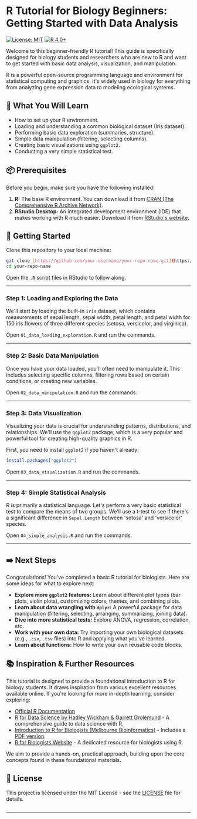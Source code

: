 # R Tutorial for Biology Beginners: Getting Started with Data Analysis

[![License: MIT](https://img.shields.io/badge/License-MIT-yellow.svg)](https://opensource.org/licenses/MIT)
[![R 4.0+](https://img.shields.io/badge/R-4.0%2B-blue.svg)](https://cran.r-project.org/)

Welcome to this beginner-friendly R tutorial! This guide is specifically designed for biology students and researchers who are new to R and want to get started with basic data analysis, visualization, and manipulation.

R is a powerful open-source programming language and environment for statistical computing and graphics. It's widely used in biology for everything from analyzing gene expression data to modeling ecological systems.

## 🎯 What You Will Learn

* How to set up your R environment.
* Loading and understanding a common biological dataset (Iris dataset).
* Performing basic data exploration (summaries, structure).
* Simple data manipulation (filtering, selecting columns).
* Creating basic visualizations using `ggplot2`.
* Conducting a very simple statistical test.

## 📦 Prerequisites

Before you begin, make sure you have the following installed:

1.  **R:** The base R environment. You can download it from [CRAN (The Comprehensive R Archive Network)](https://cran.r-project.org/).
2.  **RStudio Desktop:** An integrated development environment (IDE) that makes working with R much easier. Download it from [RStudio's website](https://posit.co/download/rstudio-desktop/).

## 🚀 Getting Started

Clone this repository to your local machine:

```bash
git clone [https://github.com/your-username/your-repo-name.git](https://github.com/your-username/your-repo-name.git)
cd your-repo-name
````

Open the `.R` script files in RStudio to follow along.

-----

### Step 1: Loading and Exploring the Data

We'll start by loading the built-in `iris` dataset, which contains measurements of sepal length, sepal width, petal length, and petal width for 150 iris flowers of three different species (setosa, versicolor, and virginica).

Open `01_data_loading_exploration.R` and run the commands.

-----

### Step 2: Basic Data Manipulation

Once you have your data loaded, you'll often need to manipulate it. This includes selecting specific columns, filtering rows based on certain conditions, or creating new variables.

Open `02_data_manipulation.R` and run the commands.

-----

### Step 3: Data Visualization

Visualizing your data is crucial for understanding patterns, distributions, and relationships. We'll use the `ggplot2` package, which is a very popular and powerful tool for creating high-quality graphics in R.

First, you need to install `ggplot2` if you haven't already:

```r
install.packages("ggplot2")
```

Open `03_data_visualization.R` and run the commands.

-----

### Step 4: Simple Statistical Analysis

R is primarily a statistical language. Let's perform a very basic statistical test to compare the means of two groups. We'll use a t-test to see if there's a significant difference in `Sepal.Length` between 'setosa' and 'versicolor' species.

Open `04_simple_analysis.R` and run the commands.

-----

## ➡️ Next Steps

Congratulations\! You've completed a basic R tutorial for biologists. Here are some ideas for what to explore next:

  * **Explore more `ggplot2` features:** Learn about different plot types (bar plots, violin plots), customizing colors, themes, and combining plots.
  * **Learn about data wrangling with `dplyr`:** A powerful package for data manipulation (filtering, selecting, arranging, summarizing, joining data).
  * **Dive into more statistical tests:** Explore ANOVA, regression, correlation, etc.
  * **Work with your own data:** Try importing your own biological datasets (e.g., `.csv`, `.tsv` files) into R and applying what you've learned.
  * **Learn about functions:** How to write your own reusable code blocks.

## 📚 Inspiration & Further Resources

This tutorial is designed to provide a foundational introduction to R for biology students. It draws inspiration from various excellent resources available online. If you're looking for more in-depth learning, consider exploring:

  * [Official R Documentation](https://cran.r-project.org/manuals.html)
  * [R for Data Science by Hadley Wickham & Garrett Grolemund](https://r4ds.had.co.nz/) - A comprehensive guide to data science with R.
  * [Introduction to R for Biologists (Melbourne Bioinformatics)](https://melbournebioinformatics.github.io/r-intro-biologists/intro_r_biologists.html) - Includes a [PDF version](https://raw.githubusercontent.com/melbournebioinformatics/r-intro-biologists/master/intro_r_biologists.pdf).
  * [R for Biologists Website](https://www.rforbiologists.org/) - A dedicated resource for biologists using R.

We aim to provide a hands-on, practical approach, building upon the core concepts found in these foundational materials.

## 📄 License

This project is licensed under the MIT License - see the [LICENSE](https://opensource.org/licenses/MIT) file for details.

```
```
-----
